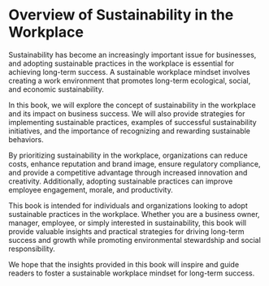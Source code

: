 Overview of Sustainability in the Workplace
=========================================================

Sustainability has become an increasingly important issue for businesses, and adopting sustainable practices in the workplace is essential for achieving long-term success. A sustainable workplace mindset involves creating a work environment that promotes long-term ecological, social, and economic sustainability.

In this book, we will explore the concept of sustainability in the workplace and its impact on business success. We will also provide strategies for implementing sustainable practices, examples of successful sustainability initiatives, and the importance of recognizing and rewarding sustainable behaviors.

By prioritizing sustainability in the workplace, organizations can reduce costs, enhance reputation and brand image, ensure regulatory compliance, and provide a competitive advantage through increased innovation and creativity. Additionally, adopting sustainable practices can improve employee engagement, morale, and productivity.

This book is intended for individuals and organizations looking to adopt sustainable practices in the workplace. Whether you are a business owner, manager, employee, or simply interested in sustainability, this book will provide valuable insights and practical strategies for driving long-term success and growth while promoting environmental stewardship and social responsibility.

We hope that the insights provided in this book will inspire and guide readers to foster a sustainable workplace mindset for long-term success.
